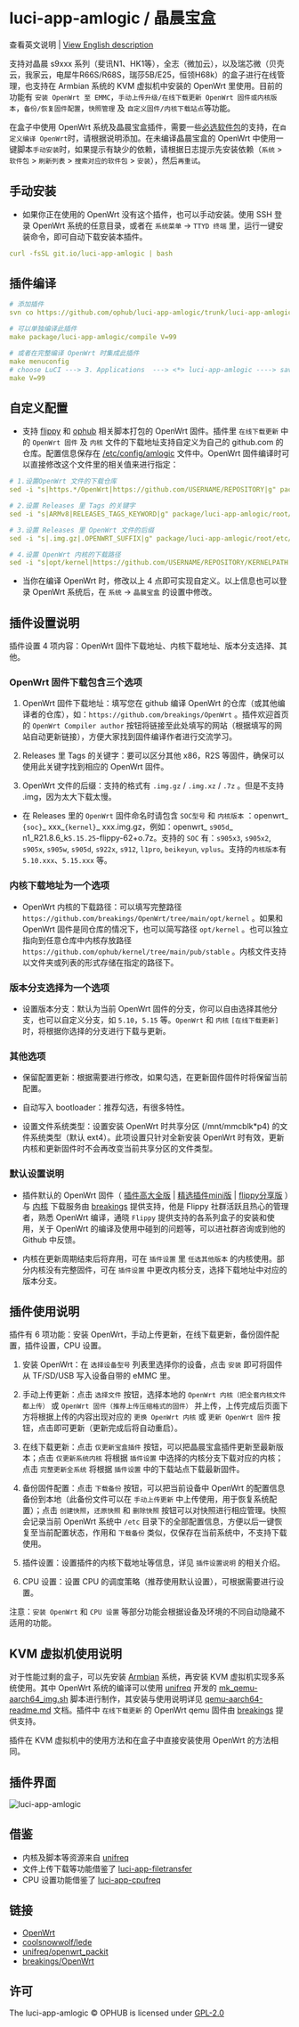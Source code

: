 # luci-app-amlogic / 晶晨宝盒

查看英文说明 | [View English description](README.md)

支持对晶晨 s9xxx 系列（斐讯N1、HK1等），全志（微加云），以及瑞芯微（贝壳云，我家云，电犀牛R66S/R68S，瑞莎5B/E25，恒领H68k）的盒子进行在线管理，也支持在 Armbian 系统的 KVM 虚拟机中安装的 OpenWrt 里使用。目前的功能有 `安装 OpenWrt 至 EMMC`，`手动上传升级/在线下载更新 OpenWrt 固件或内核版本`，`备份/恢复固件配置`，`快照管理` 及 `自定义固件/内核下载站点`等功能。

在盒子中使用 OpenWrt 系统及晶晨宝盒插件，需要一些[必选软件包](https://github.com/ophub/amlogic-s9xxx-openwrt/blob/main/router-config/README.cn.md#1011-openwrt-必选项)的支持，在`自定义编译 OpenWrt`时，请根据说明添加。在未编译晶晨宝盒的 OpenWrt 中使用一键脚本`手动安装`时，如果提示有缺少的依赖，请根据日志提示先安装依赖（`系统` > `软件包` > `刷新列表` > `搜索对应的软件包` > `安装`），然后`再重试`。

## 手动安装

- 如果你正在使用的 OpenWrt 没有这个插件，也可以手动安装。使用 SSH 登录 OpenWrt 系统的任意目录，或者在 `系统菜单` → `TTYD 终端` 里，运行一键安装命令，即可自动下载安装本插件。

```yaml
curl -fsSL git.io/luci-app-amlogic | bash
```

## 插件编译

```yaml
# 添加插件
svn co https://github.com/ophub/luci-app-amlogic/trunk/luci-app-amlogic package/luci-app-amlogic

# 可以单独编译此插件
make package/luci-app-amlogic/compile V=99

# 或者在完整编译 OpenWrt 时集成此插件
make menuconfig
# choose LuCI ---> 3. Applications  ---> <*> luci-app-amlogic ----> save
make V=99
```

## 自定义配置

- 支持 [flippy](https://github.com/unifreq/openwrt_packit) 和 [ophub](https://github.com/ophub/amlogic-s9xxx-openwrt) 相关脚本打包的 OpenWrt 固件。插件里 `在线下载更新` 中的 `OpenWrt 固件` 及 `内核` 文件的下载地址支持自定义为自己的 github.com 的仓库。配置信息保存在 [/etc/config/amlogic](https://github.com/ophub/luci-app-amlogic/blob/main/luci-app-amlogic/root/etc/config/amlogic) 文件中。OpenWrt 固件编译时可以直接修改这个文件里的相关值来进行指定：

```yaml
# 1.设置OpenWrt 文件的下载仓库
sed -i "s|https.*/OpenWrt|https://github.com/USERNAME/REPOSITORY|g" package/luci-app-amlogic/root/etc/config/amlogic

# 2.设置 Releases 里 Tags 的关键字
sed -i "s|ARMv8|RELEASES_TAGS_KEYWORD|g" package/luci-app-amlogic/root/etc/config/amlogic

# 3.设置 Releases 里 OpenWrt 文件的后缀
sed -i "s|.img.gz|.OPENWRT_SUFFIX|g" package/luci-app-amlogic/root/etc/config/amlogic

# 4.设置 OpenWrt 内核的下载路径
sed -i "s|opt/kernel|https://github.com/USERNAME/REPOSITORY/KERNELPATH|g" package/luci-app-amlogic/root/etc/config/amlogic
```

- 当你在编译 OpenWrt 时，修改以上 4 点即可实现自定义。以上信息也可以登录 OpenWrt 系统后，在 `系统` → `晶晨宝盒` 的设置中修改。

## 插件设置说明

插件设置 4 项内容：OpenWrt 固件下载地址、内核下载地址、版本分支选择、其他。

###  OpenWrt 固件下载包含三个选项

1. OpenWrt 固件下载地址：填写您在 github 编译 OpenWrt 的仓库（或其他编译者的仓库），如：`https://github.com/breakings/OpenWrt` 。插件欢迎首页的 `OpenWrt Compiler author` 按钮将链接至此处填写的网站（根据填写的网站自动更新链接），方便大家找到固件编译作者进行交流学习。

2. Releases 里 Tags 的关键字：要可以区分其他 x86，R2S 等固件，确保可以使用此关键字找到相应的 OpenWrt 固件。

3. OpenWrt 文件的后缀：支持的格式有 `.img.gz` / `.img.xz` / `.7z` 。但是不支持 .img，因为太大下载太慢。

- 在 Releases 里的 `OpenWrt` 固件命名时请包含 `SOC型号` 和 `内核版本` ：openwrt_ `{soc}`_ xxx_`{kernel}`_ xxx.img.gz，例如：openwrt_ `s905d`_ n1_R21.8.6_k`5.15.25`-flippy-62+o.7z。支持的 `SOC` 有：`s905x3`, `s905x2`, `s905x`, `s905w`, `s905d`, `s922x`, `s912`, `l1pro`, `beikeyun`, `vplus`。支持的`内核版本`有 `5.10.xxx`、`5.15.xxx` 等。

### 内核下载地址为一个选项

- OpenWrt 内核的下载路径：可以填写完整路径 `https://github.com/breakings/OpenWrt/tree/main/opt/kernel` 。如果和 OpenWrt 固件是同仓库的情况下，也可以简写路径 `opt/kernel` 。也可以独立指向到任意仓库中内核存放路径 `https://github.com/ophub/kernel/tree/main/pub/stable` 。内核文件支持以文件夹或列表的形式存储在指定的路径下。

### 版本分支选择为一个选项

- 设置版本分支：默认为当前 OpenWrt 固件的分支，你可以自由选择其他分支，也可以自定义分支，如 `5.10`，`5.15` 等。`OpenWrt` 和 `内核` `[在线下载更新]` 时，将根据你选择的分支进行下载与更新。

### 其他选项

- 保留配置更新：根据需要进行修改，如果勾选，在更新固件固件时将保留当前配置。

- 自动写入 bootloader：推荐勾选，有很多特性。

- 设置文件系统类型：设置安装 OpenWrt 时共享分区 (/mnt/mmcblk*p4) 的文件系统类型（默认 ext4）。此项设置只针对全新安装 OpenWrt 时有效，更新内核和更新固件时不会再改变当前共享分区的文件类型。

### 默认设置说明

- 插件默认的 OpenWrt 固件（ [插件高大全版](https://github.com/breakings/OpenWrt/releases/tag/ARMv8) | [精选插件mini版](https://github.com/breakings/OpenWrt/releases/tag/armv8_mini) | [flippy分享版](https://github.com/breakings/OpenWrt/releases/tag/flippy_openwrt) ）与 [内核](https://github.com/breakings/OpenWrt/tree/main/opt/kernel) 下载服务由 [breakings](https://github.com/breakings/OpenWrt) 提供支持，他是 Flippy 社群活跃且热心的管理者，熟悉 OpenWrt 编译，通晓 `Flippy` 提供支持的各系列盒子的安装和使用，关于 OpenWrt 的编译及使用中碰到的问题等，可以进社群咨询或到他的 Github 中反馈。

- 内核在更新周期结束后将弃用，可在 `插件设置` 里 `任选其他版本` 的内核使用。部分内核没有完整固件，可在 `插件设置` 中更改内核分支，选择下载地址中对应的版本分支。

## 插件使用说明

插件有 6 项功能：安装 OpenWrt，手动上传更新，在线下载更新，备份固件配置，插件设置，CPU 设置。

1. 安装 OpenWrt：在 `选择设备型号` 列表里选择你的设备，点击 `安装` 即可将固件从 TF/SD/USB 写入设备自带的 eMMC 里。

2. 手动上传更新：点击 `选择文件` 按钮，选择本地的 `OpenWrt 内核（把全套内核文件都上传）` 或 `OpenWrt 固件（推荐上传压缩格式的固件）` 并上传，上传完成后页面下方将根据上传的内容出现对应的 `更换 OpenWrt 内核` 或 `更新 OpenWrt 固件` 按钮，点击即可更新（更新完成后将自动重启）。

3. 在线下载更新：点击 `仅更新宝盒插件` 按钮，可以把晶晨宝盒插件更新至最新版本；点击 `仅更新系统内核` 将根据 `插件设置` 中选择的内核分支下载对应的内核；点击 `完整更新全系统` 将根据 `插件设置` 中的下载站点下载最新固件。

4. 备份固件配置：点击 `下载备份` 按钮，可以把当前设备中 OpenWrt 的配置信息备份到本地（此备份文件可以在 `手动上传更新` 中上传使用，用于恢复系统配置）；点击 `创建快照`，`还原快照` 和 `删除快照` 按钮可以对快照进行相应管理。快照会记录当前 OpenWrt 系统中 `/etc` 目录下的全部配置信息，方便以后一键恢复至当前配置状态，作用和 `下载备份` 类似，仅保存在当前系统中，不支持下载使用。

5. 插件设置：设置插件的内核下载地址等信息，详见 `插件设置说明` 的相关介绍。

6. CPU 设置：设置 CPU 的调度策略（推荐使用默认设置），可根据需要进行设置。

注意：`安装 OpenWrt` 和 `CPU 设置` 等部分功能会根据设备及环境的不同自动隐藏不适用的功能。

## KVM 虚拟机使用说明

对于性能过剩的盒子，可以先安装 [Armbian](https://github.com/ophub/amlogic-s9xxx-armbian) 系统，再安装 KVM 虚拟机实现多系统使用。其中 OpenWrt 系统的编译可以使用 [unifreq](https://github.com/unifreq/openwrt_packit) 开发的 [mk_qemu-aarch64_img.sh](https://github.com/unifreq/openwrt_packit/blob/master/mk_qemu-aarch64_img.sh) 脚本进行制作，其安装与使用说明详见 [qemu-aarch64-readme.md](https://github.com/unifreq/openwrt_packit/blob/master/files/qemu-aarch64/qemu-aarch64-readme.md) 文档。插件中 `在线下载更新` 的 OpenWrt qemu 固件由 [breakings](https://github.com/breakings/OpenWrt) 提供支持。

插件在 KVM 虚拟机中的使用方法和在盒子中直接安装使用 OpenWrt 的方法相同。

## 插件界面

![luci-app-amlogic](https://user-images.githubusercontent.com/68696949/145738345-31dd85cf-5e43-444e-a624-f21a28be2a7c.gif)

## 借鉴

- 内核及脚本等资源来自 [unifreq](https://github.com/unifreq)
- 文件上传下载等功能借鉴了 [luci-app-filetransfer](https://github.com/coolsnowwolf/luci/tree/master/applications/luci-app-filetransfer)
- CPU 设置功能借鉴了 [luci-app-cpufreq](https://github.com/coolsnowwolf/luci/tree/master/applications/luci-app-cpufreq)

## 链接

- [OpenWrt](https://github.com/openwrt/openwrt)
- [coolsnowwolf/lede](https://github.com/coolsnowwolf/lede)
- [unifreq/openwrt_packit](https://github.com/unifreq/openwrt_packit)
- [breakings/OpenWrt](https://github.com/breakings/OpenWrt)

## 许可

The luci-app-amlogic © OPHUB is licensed under [GPL-2.0](https://github.com/ophub/luci-app-amlogic/blob/main/LICENSE)
